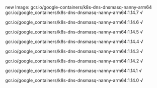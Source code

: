 new Image: gcr.io/google-containers/k8s-dns-dnsmasq-nanny-arm64
gcr.io/google_containers/k8s-dns-dnsmasq-nanny-arm64:1.14.7 √

gcr.io/google_containers/k8s-dns-dnsmasq-nanny-arm64:1.14.6 √

gcr.io/google_containers/k8s-dns-dnsmasq-nanny-arm64:1.14.5 √

gcr.io/google_containers/k8s-dns-dnsmasq-nanny-arm64:1.14.4 √

gcr.io/google_containers/k8s-dns-dnsmasq-nanny-arm64:1.14.3 √

gcr.io/google_containers/k8s-dns-dnsmasq-nanny-arm64:1.14.2 √

gcr.io/google_containers/k8s-dns-dnsmasq-nanny-arm64:1.14.1 √

gcr.io/google_containers/k8s-dns-dnsmasq-nanny-arm64:1.14.0 √

